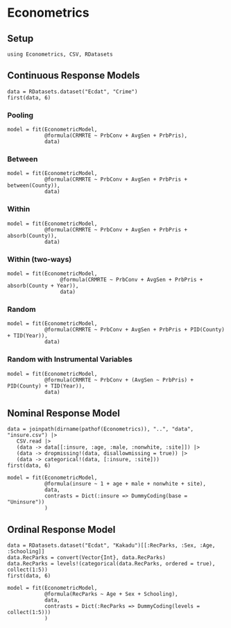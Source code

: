 # Econometrics

## Setup

```@example Main
using Econometrics, CSV, RDatasets
```

## Continuous Response Models

```@example Main
data = RDatasets.dataset("Ecdat", "Crime")
first(data, 6)
```

### Pooling
```@example Main
model = fit(EconometricModel,
            @formula(CRMRTE ~ PrbConv + AvgSen + PrbPris),
            data)
```

### Between
```@example Main
model = fit(EconometricModel,
            @formula(CRMRTE ~ PrbConv + AvgSen + PrbPris + between(County)),
            data)
```

### Within
```@example Main
model = fit(EconometricModel,
            @formula(CRMRTE ~ PrbConv + AvgSen + PrbPris + absorb(County)),
            data)
```

### Within (two-ways)
```@example Main
model = fit(EconometricModel,
                 @formula(CRMRTE ~ PrbConv + AvgSen + PrbPris + absorb(County + Year)),
                 data)
```

### Random
```@example Main
model = fit(EconometricModel,
            @formula(CRMRTE ~ PrbConv + AvgSen + PrbPris + PID(County) + TID(Year)),
            data)
```

### Random with Instrumental Variables
```@example Main
model = fit(EconometricModel,
            @formula(CRMRTE ~ PrbConv + (AvgSen ~ PrbPris) + PID(County) + TID(Year)),
            data)
```

## Nominal Response Model

```@example Main
data = joinpath(dirname(pathof(Econometrics)), "..", "data", "insure.csv") |>
   CSV.read |>
   (data -> data[[:insure, :age, :male, :nonwhite, :site]]) |>
   (data -> dropmissing!(data, disallowmissing = true)) |>
   (data -> categorical!(data, [:insure, :site]))
first(data, 6)
```

```@example Main
model = fit(EconometricModel,
            @formula(insure ~ 1 + age + male + nonwhite + site),
            data,
            contrasts = Dict(:insure => DummyCoding(base = "Uninsure"))
            )
```

## Ordinal Response Model

```@example Main
data = RDatasets.dataset("Ecdat", "Kakadu")[[:RecParks, :Sex, :Age, :Schooling]]
data.RecParks = convert(Vector{Int}, data.RecParks)
data.RecParks = levels!(categorical(data.RecParks, ordered = true), collect(1:5))
first(data, 6)
```

```@example Main
model = fit(EconometricModel,
            @formula(RecParks ~ Age + Sex + Schooling),
            data,
            contrasts = Dict(:RecParks => DummyCoding(levels = collect(1:5)))
            )
```
